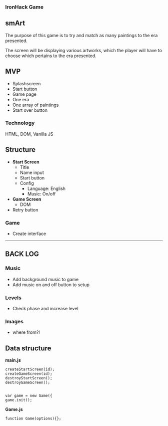 ### IronHack Game 
## smArt


The purpose of this game is to try and match as many paintings to the era presented. 

The screen will be displaying various artworks, which the player will have to choose which pertains to the era presented. 

## MVP 
* Splashscreen
* Start button
* Game page
* One era
* One array of paintings 
* Start over button 


### Technology
HTML, DOM, Vanilla JS 
## Structure
* __Start Screen__
  * Title
  * Name input
  * Start button
  * Config
    * Language: English
    * Music: On/off
* __Game Screen__
  * DOM
 * Retry button 
### Game
* Create interface
* * *
## BACK LOG
### Music
* Add background music to game
* Add music on and off button to setup
### Levels
* Check phase and increase level

### Images

* where from?!

## Data structure
__main.js__
````
createStartScreen(id);
createGameScreen(id);
destroyStartScreen();
destroyGameScreen();


var game = new Game({
game.init();
````
__Game.js__
````
function Game(options){};



